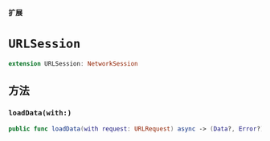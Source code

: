 **扩展**

# `URLSession`
```swift
extension URLSession: NetworkSession
```

## 方法
### `loadData(with:)`

```swift
public func loadData(with request: URLRequest) async -> (Data?, Error?)
```

